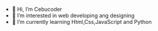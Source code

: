 - 👋 Hi, I’m Cebucoder
- 👀 I’m interested in web developing ang designing
- 🌱 I’m currently learning Html,Css,JavaScript and Python

<!---
anonn9999/anonn9999 is a ✨ special ✨ repository because its `README.md` (this file) appears on your GitHub profile.
You can click the Preview link to take a look at your changes.
--->
